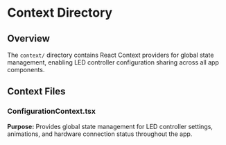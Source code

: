 # Context Directory
## Overview
The `context/` directory contains React Context providers for global state management, enabling LED controller configuration sharing across all app components.
## Context Files
### ConfigurationContext.tsx
**Purpose:** Provides global state management for LED controller settings, animations, and hardware connection status throughout the app.
